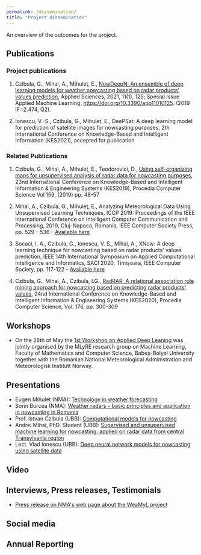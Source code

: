 ```yaml
---
permalink: /dissemination/
title: "Project dissemination"
---
```



An overview of the outcomes for the project.

## Publications

### Project publications

1. Czibula, G., Mihai, A., Mihuleț, E., [NowDeepN: An ensemble of deep learning models for weather nowcasting based on radar products' values prediction](/assets/files/applsci-11-00125.pdf), Applied Sciences, 2021, 11(1), 125; Special Issue Applied Machine Learning, https://doi.org/10.3390/app11010125. (2019 IF=2.474, Q2).

2. Ionescu, V.-S., Czibula, G., Mihuleț, E., DeePSat: A deep learning model for prediction of satellite images for nowcasting purposes, 2th International Conference on Knowledge-Based and Intelligent Information (KES2021), accepted for publication

### Related Publications

1. Czibula, G., Mihai, A., Mihuleț, E., Teodorovici, D., [Using self-organizing maps for unsupervised analysis of radar data for nowcasting purposes](/assets/files/KES2019.pdf), 23nd International Conference on Knowledge-Based and Intelligent Information & Engineering Systems (KES2019), Procedia Computer Science  Vol 159, (2019)  pp. 48-57

2. Mihai, A., Czibula, G., Mihuleț, E., Analyzing Meteorological Data Using Unsupervised Learning Techniques, ICCP 2019: Proceedings of the IEEE International Conference on Intelligent Computer Communication and Processing, 2019, Cluj-Napoca, Romania, IEEE Computer Society Press, pp. 529 – 536 - [Available here](https://ieeexplore.ieee.org/document/8959777)

3. Socaci, I. A.,  Czibula, G., Ionescu, V. S., Mihai, A., XNow: A deep learning technique for nowcasting based on radar products’ values prediction, IEEE 14th International Symposium on Applied Computational Intelligence and Informatics, SACI 2020, Timișoara, IEEE Computer Society, pp. 117-122 - [Available here](https://ieeexplore.ieee.org/document/9118849)

4. Czibula, G., Mihai, A., Czibula, I.G., [RadRAR:  A relational association rule mining approach for nowcasting based on predicting radar products' values](/assets/files/KES2020.pdf), 24nd International Conference on Knowledge-Based and Intelligent Information & Engineering Systems (KES2020), Procedia Computer Science, Vol. 176, pp. 300-309

## Workshops

* On the 28th of May the [1st Workshop on Applied Deep Leaning](http://www.cs.ubbcluj.ro/weadl/) was jointly organised by the MLyRE research group on Machine Learning, Faculty of Mathematics and Computer Science, Babeș-Bolyai University together with the Romanian National Meteorological Administration and Meteorologisk Institutt Norway.

## Presentations

* Eugen Mihuleț (NMA): [Technology in weather forecasting](http://www.cs.ubbcluj.ro/weadl/wp-content/uploads/2021/06/Technology%20in%20Weather%20Forecasting%20-%20Eugen%20Mihulet.pdf)
* Sorin Burcea (NMA): [Weather radars – basic principles and application in nowcasting in Romania](http://www.cs.ubbcluj.ro/weadl/wp-content/uploads/2021/06/Weather%20Radars%20-%20Burcea%20Sorin.pdf)
*  Prof. Istvan Czibula (UBB): [Computational models for nowcasting](http://www.cs.ubbcluj.ro/weadl/wp-content/uploads/2021/06/Computational%20Models%20for%20Nowcasting%20-%20Istvan%20Czibula.pdf)
* Andrei Mihai, PhD. Student (UBB): [Supervised and unsupervised machine learning for nowcasting, applied on radar data from central Transylvania region](http://www.cs.ubbcluj.ro/weadl/wp-content/uploads/2021/06/ML%20for%20Nowcasting%20in%20Transylvania%20-%20Andrei%20Mihai.pdf)
* Lect. Vlad Ionescu (UBB): [Deep neural network models for nowcasting using satellite data](http://www.cs.ubbcluj.ro/weadl/wp-content/uploads/2021/06/DNN%20models%20for%20satellite%20data%20-%20Ionescu%20Vlad.pdf)

## Video

## Interviews, Press releases, Testimonials

* [Press release on NMA's web page about the WeaMyL project](http://www.meteoromania.ro/wp-content/uploads/comunicate/Proiect_WeaMyL.pdf)

## Social media

## Annual Reporting
